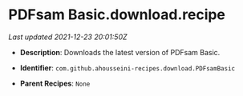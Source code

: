 # PDFsam Basic.download.recipe

_Last updated 2021-12-23 20:01:50Z_

- **Description**: Downloads the latest version of PDFsam Basic.

- **Identifier**: `com.github.ahousseini-recipes.download.PDFsamBasic`

- **Parent Recipes**: `None`
